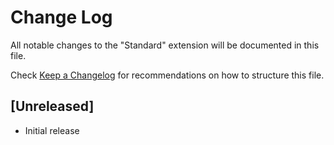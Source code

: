 # Change Log

All notable changes to the "Standard" extension will be documented in this file.

Check [Keep a Changelog](http://keepachangelog.com/) for recommendations on how to structure this file.

## [Unreleased]

- Initial release